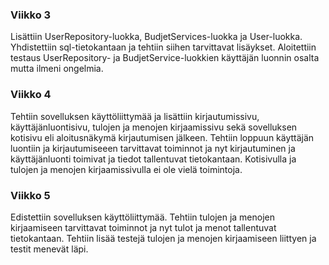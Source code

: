 ### Viikko 3
Lisättiin UserRepository-luokka, BudjetServices-luokka ja User-luokka. Yhdistettiin sql-tietokantaan ja tehtiin siihen tarvittavat lisäykset.
Aloitettiin testaus UserRepository- ja BudjetService-luokkien käyttäjän luonnin osalta mutta ilmeni ongelmia.

### Viikko 4
Tehtiin sovelluksen käyttöliittymää ja lisättiin kirjautumissivu, käyttäjänluontisivu, tulojen ja menojen kirjaamissivu sekä sovelluksen kotisivu eli aloitusnäkymä kirjautumisen jälkeen. Tehtiin loppuun käyttäjän luontiin ja kirjautumiseeen tarvittavat toiminnot ja nyt kirjautuminen ja käyttäjänluonti toimivat ja tiedot tallentuvat tietokantaan. Kotisivulla ja tulojen ja menojen kirjaamissivulla ei ole vielä toimintoja.

### Viikko 5
Edistettiin sovelluksen käyttöliittymää. Tehtiin tulojen ja menojen kirjaamiseen tarvittavat toiminnot ja nyt tulot ja menot tallentuvat tietokantaan. Tehtiin lisää testejä tulojen ja menojen kirjaamiseen liittyen ja testit menevät läpi.
